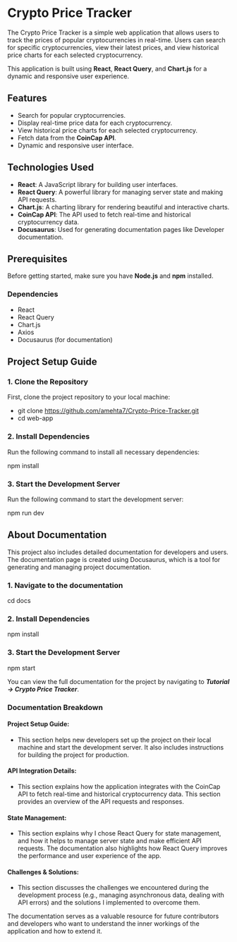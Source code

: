 # Crypto Price Tracker

The Crypto Price Tracker is a simple web application that allows users to track the prices of popular cryptocurrencies in real-time. Users can search for specific cryptocurrencies, view their latest prices, and view historical price charts for each selected cryptocurrency.

This application is built using **React**, **React Query**, and **Chart.js** for a dynamic and responsive user experience.

## Features

- Search for popular cryptocurrencies.
- Display real-time price data for each cryptocurrency.
- View historical price charts for each selected cryptocurrency.
- Fetch data from the **CoinCap API**.
- Dynamic and responsive user interface.

## Technologies Used

- **React**: A JavaScript library for building user interfaces.
- **React Query**: A powerful library for managing server state and making API requests.
- **Chart.js**: A charting library for rendering beautiful and interactive charts.
- **CoinCap API**: The API used to fetch real-time and historical cryptocurrency data.
- **Docusaurus**: Used for generating documentation pages like Developer documentation.

## Prerequisites

Before getting started, make sure you have **Node.js** and **npm** installed.

### Dependencies

- React
- React Query
- Chart.js
- Axios
- Docusaurus (for documentation)

## Project Setup Guide

### 1. Clone the Repository

First, clone the project repository to your local machine:

- git clone https://github.com/amehta7/Crypto-Price-Tracker.git
- cd web-app

### 2. Install Dependencies

Run the following command to install all necessary dependencies:

npm install

### 3. Start the Development Server

Run the following command to start the development server:

npm run dev

## About Documentation

This project also includes detailed documentation for developers and users. The documentation page is created using Docusaurus, which is a tool for generating and managing project documentation.

### 1. Navigate to the documentation

cd docs

### 2. Install Dependencies

npm install

### 3. Start the Development Server

npm start

You can view the full documentation for the project by navigating to **_Tutorial -> Crypto Price Tracker_**.

### Documentation Breakdown

#### Project Setup Guide:

- This section helps new developers set up the project on their local machine and start the development server. It also includes instructions for building the project for production.

#### API Integration Details:

- This section explains how the application integrates with the CoinCap API to fetch real-time and historical cryptocurrency data. This section provides an overview of the API requests and responses.

#### State Management:

- This section explains why I chose React Query for state management, and how it helps to manage server state and make efficient API requests. The documentation also highlights how React Query improves the performance and user experience of the app.

#### Challenges & Solutions:

- This section discusses the challenges we encountered during the development process (e.g., managing asynchronous data, dealing with API errors) and the solutions I implemented to overcome them.

The documentation serves as a valuable resource for future contributors and developers who want to understand the inner workings of the application and how to extend it.
